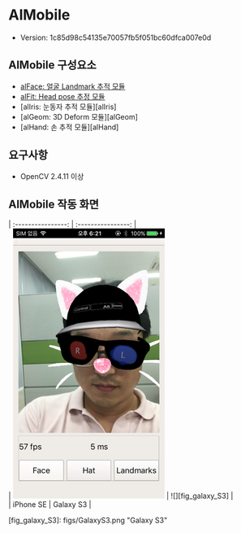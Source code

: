 # AlMobile

* Version: 1c85d98c54135e70057fb5f051bc60dfca007e0d

## AlMobile 구성요소

* [alFace: 얼굴 Landmark 추적 모듈](/alface.md)
* [alFit: Head pose 추정 모듈](/alFit.md)
* \[alIris: 눈동자 추적 모듈\]\[alIris\]
* \[alGeom: 3D Deform 모듈\]\[alGeom\]
* \[alHand: 손 추적 모듈\]\[alHand\]

## 요구사항

* OpenCV 2.4.11 이상

## AlMobile 작동 화면

\| :----------------: \| :----------------: \|  
\| ![](figs/iPhoneSE.png "iPhone SE") \| !\[\]\[fig\_galaxy\_S3\] \|  
\|      iPhone SE     \|     Galaxy S3      \|

\[fig\_galaxy\_S3\]: figs/GalaxyS3.png "Galaxy S3"

